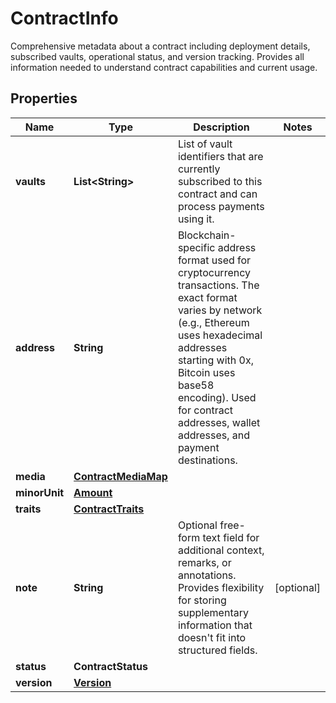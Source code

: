 

# ContractInfo

Comprehensive metadata about a contract including deployment details, subscribed vaults, operational status, and version tracking. Provides all information needed to understand contract capabilities and current usage.

## Properties

| Name | Type | Description | Notes |
|------------ | ------------- | ------------- | -------------|
|**vaults** | **List&lt;String&gt;** | List of vault identifiers that are currently subscribed to this contract and can process payments using it. |  |
|**address** | **String** | Blockchain-specific address format used for cryptocurrency transactions. The exact format varies by network (e.g., Ethereum uses hexadecimal addresses starting with 0x, Bitcoin uses base58 encoding). Used for contract addresses, wallet addresses, and payment destinations. |  |
|**media** | [**ContractMediaMap**](ContractMediaMap.md) |  |  |
|**minorUnit** | [**Amount**](Amount.md) |  |  |
|**traits** | [**ContractTraits**](ContractTraits.md) |  |  |
|**note** | **String** | Optional free-form text field for additional context, remarks, or annotations. Provides flexibility for storing supplementary information that doesn&#39;t fit into structured fields. |  [optional] |
|**status** | **ContractStatus** |  |  |
|**version** | [**Version**](Version.md) |  |  |



